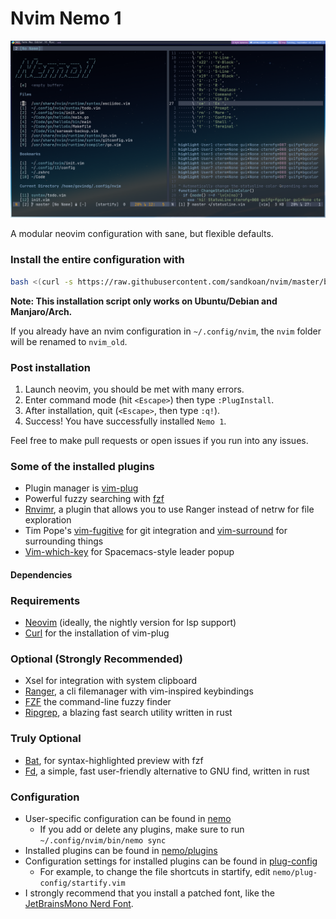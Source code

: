 # Nvim Nemo 1

![configuration="16pt JetBrainsMono font, Nord colorscheme, Qtile WM"](core/img/ConfigPic.png)

A modular neovim configuration with sane, but flexible defaults.

### Install the entire configuration with 

```bash 
bash <(curl -s https://raw.githubusercontent.com/sandkoan/nvim/master/bin/install)
```

**Note: This installation script only works on Ubuntu/Debian and Manjaro/Arch.**

If you already have an nvim configuration in `~/.config/nvim`, the `nvim` folder will be renamed to `nvim_old`.

### Post installation
1. Launch neovim, you should be met with many errors.
2. Enter command mode (hit `<Escape>`) then type `:PlugInstall`.
3. After installation, quit (`<Escape>`, then type `:q!`).
4. Success! You have successfully installed `Nemo 1`.

Feel free to make pull requests or open issues if you run into any issues.

### Some of the installed plugins
* Plugin manager is [vim-plug](https://github.com/junegunn/vim-plug)
* Powerful fuzzy searching with [fzf](https://github.com/junegunn/fzf.vim)
* [Rnvimr](https://github.com/kevinhwang91/rnvimr), a plugin that allows you to use Ranger instead of netrw for file exploration
* Tim Pope's [vim-fugitive](https://github.com/tpope/vim-fugitive) for git integration and [vim-surround](https://github.com/tpope/vim-surround) for surrounding things
* [Vim-which-key](https://github.com/liuchengxu/vim-which-key) for Spacemacs-style leader popup 

#### Dependencies
### Requirements
* [Neovim](https://neovim.io/) (ideally, the nightly version for lsp support)
* [Curl](https://curl.haxx.se/) for the installation of vim-plug

### Optional (Strongly Recommended)
* Xsel for integration with system clipboard
* [Ranger](https://github.com/ranger/ranger), a cli filemanager with vim-inspired keybindings
* [FZF](https://github.com/junegunn/fzf) the command-line fuzzy finder
* [Ripgrep](https://github.com/BurntSushi/ripgrep), a blazing fast search utility written in rust

### Truly Optional
* [Bat](https://github.com/sharkdp/bat), for syntax-highlighted preview with fzf
* [Fd](https://github.com/sharkdp/fd), a simple, fast user-friendly alternative to GNU find, written in rust

### Configuration
* User-specific configuration can be found in [nemo](https://github.com/sandkoan/nvim/tree/master/nemo)
    * If you add or delete any plugins, make sure to run `~/.config/nvim/bin/nemo sync`
* Installed plugins can be found in [nemo/plugins](https://github.com/sandkoan/nvim/tree/master/nemo/plugins)
* Configuration settings for installed plugins can be found in [plug-config](https://github.com/sandkoan/nvim/tree/master/nemo/plug-config)
    * For example, to change the file shortcuts in startify, edit `nemo/plug-config/startify.vim`
* I strongly recommend that you install a patched font, like the [JetBrainsMono Nerd Font](https://github.com/ryanoasis/nerd-fonts/tree/master/patched-fonts/JetBrainsMono).
